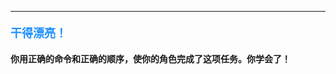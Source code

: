 ----------

#### <font color=#1E90FF size=4>**干得漂亮！**</font>



#### 你用正确的命令和正确的顺序，使你的角色完成了这项任务。你学会了！